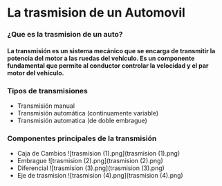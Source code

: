 # La trasmision de un Automovil
### ¿Que es la trasmision de un auto?
#### La transmisión es un sistema mecánico que se encarga de transmitir la potencia del motor a las ruedas del vehículo. Es un componente fundamental que permite al conductor controlar la velocidad y el par motor del vehículo.
### Tipos de transmisiones
- Transmisión manual 
- Transmisión automática (continuamente variable)
- Transmisión automatica (de doble embrague)
### Componentes principales de la transmisión
- Caja de Cambios
![trasmision (1).png](trasmision (1).png)
- Embrague
![trasmision (2).png](trasmision (2).png)
- Diferencial
![trasmision (3).png](trasmision (3).png)
- Eje de trasmision
![trasmision (4).png](trasmision (4).png)
